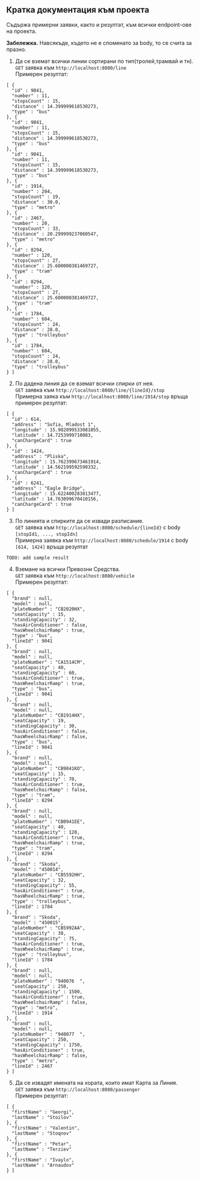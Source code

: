 ## Кратка документация към проекта  
Съдържа примерни заявки, както и резултат, към всички endpoint-ове на проекта.  

**Забележка.** Навсякъде, където не е споменато за body, то се счита за празно.  
  
    

1. Да се вземат всички линии сортирани по тип(тролей,трамвай и тн).  
```GET``` заявка към ```http://localhost:8080/line```   
Примерен резултат: 
```
[ {
  "id" : 9041,
  "number" : 11,
  "stopsCount" : 15,
  "distance" : 14.399999618530273,
  "type" : "bus"
}, {
  "id" : 9041,
  "number" : 11,
  "stopsCount" : 15,
  "distance" : 14.399999618530273,
  "type" : "bus"
}, {
  "id" : 9041,
  "number" : 11,
  "stopsCount" : 15,
  "distance" : 14.399999618530273,
  "type" : "bus"
}, {
  "id" : 1914,
  "number" : 204,
  "stopsCount" : 19,
  "distance" : 30.0,
  "type" : "metro"
}, {
  "id" : 2467,
  "number" : 20,
  "stopsCount" : 33,
  "distance" : 20.299999237060547,
  "type" : "metro"
}, {
  "id" : 8294,
  "number" : 120,
  "stopsCount" : 27,
  "distance" : 25.600000381469727,
  "type" : "tram"
}, {
  "id" : 8294,
  "number" : 120,
  "stopsCount" : 27,
  "distance" : 25.600000381469727,
  "type" : "tram"
}, {
  "id" : 1784,
  "number" : 604,
  "stopsCount" : 24,
  "distance" : 28.0,
  "type" : "trolleybus"
}, {
  "id" : 1784,
  "number" : 604,
  "stopsCount" : 24,
  "distance" : 28.0,
  "type" : "trolleybus"
} ]
```

2. По дадена линия да се вземат всички спирки от нея.  
```GET``` заявка към ```http://localhost:8080/line/{lineId}/stop```   
Примерна заяка към ```http://localhost:8080/line/1914/stop``` връща примерен резултат:  
```
[ {
  "id" : 614,
  "address" : "Sofia, Mladost 1",
  "longitude" : 15.982099533081055,
  "latitude" : 14.7253999710083,
  "canChargeCard" : true
}, {
  "id" : 1424,
  "address" : "Pliska",
  "longitude" : 15.762399673461914,
  "latitude" : 14.562199592590332,
  "canChargeCard" : true
}, {
  "id" : 6241,
  "address" : "Eagle Bridge",
  "longitude" : 15.622400283813477,
  "latitude" : 14.763099670410156,
  "canChargeCard" : true
} ]
```  

3. По линията и спирките да се извади разписание.  
```GET``` заявка към ```http://localhost:8080/schedule/{lineId}``` с body ```[stopId1, ..., stopIdn]```   
Примерна заявка към ```http://localhost:8080/schedule/1914``` с body ```[614, 1424]``` връща резултат  
```
TODO: add sample result
```

4. Вземане на всички Превозни Средства.  
```GET``` заявка към ```http://localhost:8080/vehicle```   
Примерен резултат:   
```
[ {
  "brand" : null,
  "model" : null,
  "plateNumber" : "CB2020HX",
  "seatCapacity" : 15,
  "standingCapacity" : 32,
  "hasAirConditioner" : false,
  "hasWheelchairRamp" : true,
  "type" : "bus",
  "lineId" : 9041
}, {
  "brand" : null,
  "model" : null,
  "plateNumber" : "CA1514CM",
  "seatCapacity" : 40,
  "standingCapacity" : 60,
  "hasAirConditioner" : true,
  "hasWheelchairRamp" : true,
  "type" : "bus",
  "lineId" : 9041
}, {
  "brand" : null,
  "model" : null,
  "plateNumber" : "CB1914HX",
  "seatCapacity" : 19,
  "standingCapacity" : 30,
  "hasAirConditioner" : false,
  "hasWheelchairRamp" : false,
  "type" : "bus",
  "lineId" : 9041
}, {
  "brand" : null,
  "model" : null,
  "plateNumber" : "CB9041KO",
  "seatCapacity" : 15,
  "standingCapacity" : 70,
  "hasAirConditioner" : true,
  "hasWheelchairRamp" : false,
  "type" : "tram",
  "lineId" : 8294
}, {
  "brand" : null,
  "model" : null,
  "plateNumber" : "CB0941EE",
  "seatCapacity" : 40,
  "standingCapacity" : 120,
  "hasAirConditioner" : true,
  "hasWheelchairRamp" : true,
  "type" : "tram",
  "lineId" : 8294
}, {
  "brand" : "Skoda",
  "model" : "450014",
  "plateNumber" : "CB5592HH",
  "seatCapacity" : 32,
  "standingCapacity" : 55,
  "hasAirConditioner" : true,
  "hasWheelchairRamp" : true,
  "type" : "trolleybus",
  "lineId" : 1784
}, {
  "brand" : "Skoda",
  "model" : "450015",
  "plateNumber" : "CB5992AA",
  "seatCapacity" : 38,
  "standingCapacity" : 75,
  "hasAirConditioner" : true,
  "hasWheelchairRamp" : true,
  "type" : "trolleybus",
  "lineId" : 1784
}, {
  "brand" : null,
  "model" : null,
  "plateNumber" : "940076  ",
  "seatCapacity" : 250,
  "standingCapacity" : 1500,
  "hasAirConditioner" : true,
  "hasWheelchairRamp" : false,
  "type" : "metro",
  "lineId" : 1914
}, {
  "brand" : null,
  "model" : null,
  "plateNumber" : "940077  ",
  "seatCapacity" : 250,
  "standingCapacity" : 1750,
  "hasAirConditioner" : true,
  "hasWheelchairRamp" : false,
  "type" : "metro",
  "lineId" : 2467
} ]
```   

5. Да се извадят имената на хората, които имат Карта за Линия.  
```GET``` заявка към ```http://localhost:8080/passenger```   
Примерен резултат:   
```
[ {
  "firstName" : "Georgi",
  "lastName" : "Stoilov"
}, {
  "firstName" : "Valentin",
  "lastName" : "Stoqnov"
}, {
  "firstName" : "Petar",
  "lastName" : "Terziev"
}, {
  "firstName" : "Ivaylo",
  "lastName" : "Arnaudov"
} ]  
```
